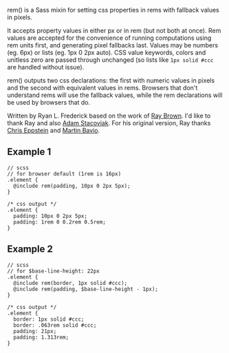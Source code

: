 rem() is a Sass mixin for setting css properties in rems with fallback values in pixels.

It accepts property values in either px or in rem (but not both at once). Rem values are accepted for the convenience of running computations using rem units first, and generating pixel fallbacks last. Values may be numbers (eg. 6px) or lists (eg. 1px 0 2px auto). CSS value keywords, colors and unitless zero are passed through unchanged (so lists like `1px solid #ccc` are handled without issue).

rem() outputs two css declarations: the first with numeric values in pixels and the second with equivalent values in rems. Browsers that don't understand rems will use the fallback values, while the rem declarations will be used by browsers that do.

Written by Ryan L. Frederick based on the work of [Ray Brown](https://github.com/bitmanic/rem). I'd like to thank Ray and also [Adam Stacoviak](https://github.com/adamstac). For his original version, Ray thanks [Chris Eppstein](http://chriseppstein.github.com) and [Martin Bavio](http://martinbavio.com).

## Example 1

	// scss
	// for browser default (1rem is 16px)
	.element {
      @include rem(padding, 10px 0 2px 5px);
	}

	/* css output */
    .element {
      padding: 10px 0 2px 5px;
      padding: 1rem 0 0.2rem 0.5rem;
    }

## Example 2

	// scss
	// for $base-line-height: 22px
	.element {
      @include rem(border, 1px solid #ccc);
      @include rem(padding, $base-line-height - 1px);
	}

	/* css output */
    .element {
      border: 1px solid #ccc;
      border: .063rem solid #ccc;
      padding: 21px;
      padding: 1.313rem;
    }